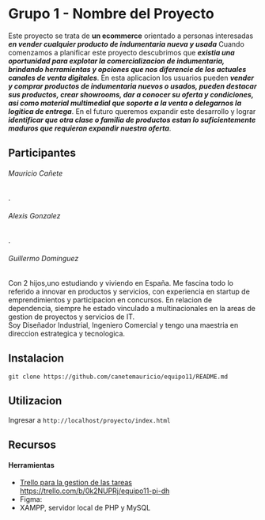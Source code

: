 # Grupo 1 - Nombre del Proyecto

Este proyecto se trata de **un ecommerce** orientado a personas interesadas ***en vender cualquier producto de indumentaria nueva y usada*** Cuando comenzamos a planificar este proyecto descubrimos que ***existia una oportunidad para explotar la comercializacion de indumentaria, brindando herramientas y opciones que nos diferencie de los actuales canales de venta digitales***. En esta aplicacion los usuarios pueden ***vender y comprar productos de indumentaria nuevos o usados, pueden destacar sus productos, crear showrooms, dar a conocer su oferta y condiciones, asi como material multimedial que soporte a la venta o delegarnos la logitica de entrega***. En el futuro queremos expandir este desarrollo y lograr ***identificar que otra clase o familia de productos estan lo suficientemente maduros que requieran expandir nuestra oferta***.



## Participantes

###### Mauricio Cañete 
.

###### Alexis Gonzalez 
.

###### Guillermo Dominguez
Con 2 hijos,uno estudiando y viviendo en España. Me fascina todo lo referido a innovar en productos y servicios, con experiencia en startup de emprendimientos y participacion en concursos. En relacion de dependencia, siempre he estado vinculado a multinacionales en la areas de gestion de proyectos y servicios de IT.  
Soy Diseñador Industrial, Ingeniero Comercial y tengo una maestria en direccion estrategica y tecnologica.



## Instalacion

```git clone https://github.com/canetemauricio/equipo11/README.md```



## Utilizacion

Ingresar a ```http://localhost/proyecto/index.html``` 



## Recursos

#### Herramientas

- [Trello para la gestion de las tareas](https://trello.com) https://trello.com/b/0k2NUPRj/equipo11-pi-dh
- Figma: 
- XAMPP, servidor local de PHP y MySQL

